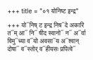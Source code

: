 +++
title = "०१ योनिष्ट इन्द्र"

+++
यो᳓निष् ट इन्द्र निष᳓दे अकारि  
त᳓म् आ᳓ नि᳓ षीद स्वानो᳓ न᳓ अ᳓र्वा  
विमु᳓च्या व᳓यो अवसा᳓य अ᳓श्वान्  
दोषा᳓ व᳓स्तोर् व᳓हीयसः प्रपित्वे᳓
